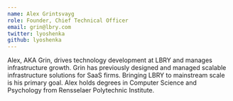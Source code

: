 ```yaml
---
name: Alex Grintsvayg
role: Founder, Chief Technical Officer
email: grin@lbry.com
twitter: lyoshenka
github: lyoshenka
---
```


Alex, AKA Grin, drives technology development at LBRY and manages infrastructure growth. Grin has previously designed and managed scalable infrastructure solutions for SaaS firms. Bringing LBRY to mainstream scale is his primary goal. Alex holds degrees in Computer Science and Psychology from Rensselaer Polytechnic Institute.
